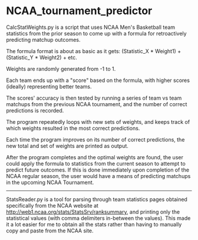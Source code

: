 # NCAA_tournament_predictor

CalcStatWeights.py is a script that uses NCAA Men's Basketball team statistics from the prior season to come up with a formula for retroactively predicting matchup outcomes.

The formula format is about as basic as it gets: (Statistic_X * Weight1) + (Statistic_Y * Weight2) + etc.

Weights are randomly generated from -1 to 1.

Each team ends up with a "score" based on the formula, with higher scores (ideally) representing better teams.

The scores' accuracy is then tested by running a series of team vs team matchups from the previous NCAA tournament, and the number of correct predictions is recorded.

The program repeatedly loops with new sets of weights, and keeps track of which weights resulted in the most correct predictions.

Each time the program improves on its number of correct predictions, the new total and set of weights are printed as output.

After the program completes and the optimal weights are found, the user could apply the formula to statistics from the current season to attempt to predict future outcomes.  If this is done immediately upon completion of the NCAA regular season, the user would have a means of predicting matchups in the upcoming NCAA Tournament.

-----

StatsReader.py is a tool for parsing through team statistics pages obtained specifically from the NCAA website at http://web1.ncaa.org/stats/StatsSrv/ranksummary, and printing only the statistical values (with comma delimiters in-between the values).  This made it a lot easier for me to obtain all the stats rather than having to manually copy and paste from the NCAA site.
